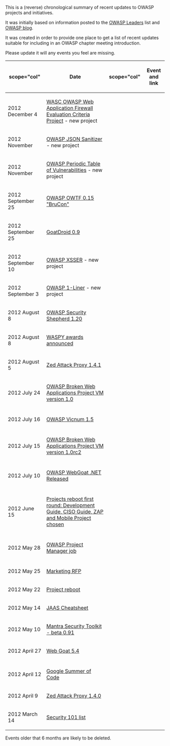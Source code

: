 This is a (reverse) chronological summary of recent updates to OWASP
projects and initiatives.

It was initially based on information posted to the [OWASP
Leaders](https://lists.owasp.org/mailman/listinfo/owasp-leaders) list
and [OWASP blog](http://owasp.blogspot.co.uk/).

It was created in order to provide one place to get a list of recent
updates suitable for including in an OWASP chapter meeting introduction.

Please update it will any events you feel are missing.

<table>
<thead>
<tr class="header">
<th><p>scope="col"</p></th>
<th><p>Date<br />
</p></th>
<th><p>scope="col"</p></th>
<th><p>Event and link<br />
</p></th>
</tr>
</thead>
<tbody>
<tr class="odd">
<td><p>2012 December 4</p></td>
<td><p><a href="WASC_OWASP_Web_Application_Firewall_Evaluation_Criteria_Project" title="wikilink">WASC OWASP Web Application Firewall Evaluation Criteria Project</a> - new project</p></td>
<td></td>
<td></td>
</tr>
<tr class="even">
<td><p>2012 November</p></td>
<td><p><a href="OWASP_JSON_Sanitizer" title="wikilink">OWASP JSON Sanitizer</a> - new project</p></td>
<td></td>
<td></td>
</tr>
<tr class="odd">
<td><p>2012 November</p></td>
<td><p><a href="OWASP_Periodic_Table_of_Vulnerabilities" title="wikilink">OWASP Periodic Table of Vulnerabilities</a> - new project</p></td>
<td></td>
<td></td>
</tr>
<tr class="even">
<td><p>2012 September 25</p></td>
<td><p><a href="https://www.owasp.org/index.php/OWASP_OWTF">OWASP OWTF 0.15 "BruCon"</a></p></td>
<td></td>
<td></td>
</tr>
<tr class="odd">
<td><p>2012 September 25</p></td>
<td><p><a href="https://github.com/jackMannino/OWASP-GoatDroid-Project">GoatDroid 0.9</a></p></td>
<td></td>
<td></td>
</tr>
<tr class="even">
<td><p>2012 September 10</p></td>
<td><p><a href="https://www.owasp.org/index.php/OWASP_XSSER">OWASP XSSER</a> - new project</p></td>
<td></td>
<td></td>
</tr>
<tr class="odd">
<td><p>2012 September 3</p></td>
<td><p><a href="https://www.owasp.org/index.php/OWASP_1-Liner">OWASP 1-Liner</a> - new project</p></td>
<td></td>
<td></td>
</tr>
<tr class="even">
<td><p>2012 August 8</p></td>
<td><p><a href="https://www.owasp.org/index.php/OWASP_Security_Shepherd">OWASP Security Shepherd 1.20</a></p></td>
<td></td>
<td></td>
</tr>
<tr class="odd">
<td><p>2012 August 8</p></td>
<td><p><a href="https://www.owasp.org/index.php/WASPY_Awards">WASPY awards announced</a></p></td>
<td></td>
<td></td>
</tr>
<tr class="even">
<td><p>2012 August 5</p></td>
<td><p><a href="http://code.google.com/p/zaproxy/downloads/list">Zed Attack Proxy 1.4.1</a></p></td>
<td></td>
<td></td>
</tr>
<tr class="odd">
<td><p>2012 July 24</p></td>
<td><p><a href="http://sourceforge.net/projects/owaspbwa/files/">OWASP Broken Web Applications Project VM version 1.0</a></p></td>
<td></td>
<td></td>
</tr>
<tr class="even">
<td></td>
<td></td>
<td></td>
<td></td>
</tr>
<tr class="odd">
<td><p>2012 July 16</p></td>
<td><p><a href="http://vicnum.ciphertechs.com/">OWASP Vicnum 1.5</a></p></td>
<td></td>
<td></td>
</tr>
<tr class="even">
<td></td>
<td></td>
<td></td>
<td></td>
</tr>
<tr class="odd">
<td><p>2012 July 15</p></td>
<td><p><a href="http://sourceforge.net/projects/owaspbwa/files/">OWASP Broken Web Applications Project VM version 1.0rc2</a></p></td>
<td></td>
<td></td>
</tr>
<tr class="even">
<td></td>
<td></td>
<td></td>
<td></td>
</tr>
<tr class="odd">
<td><p>2012 July 10</p></td>
<td><p><a href="https://github.com/jerryhoff/WebGoat.NET">OWASP WebGoat .NET Released</a></p></td>
<td></td>
<td></td>
</tr>
<tr class="even">
<td></td>
<td></td>
<td></td>
<td></td>
</tr>
<tr class="odd">
<td><p>2012 June 15</p></td>
<td><p><a href="https://www.owasp.org/index.php/Projects_Reboot_2012">Projects reboot first round: Development Guide, CISO Guide, ZAP and Mobile Project chosen</a></p></td>
<td></td>
<td></td>
</tr>
<tr class="even">
<td></td>
<td></td>
<td></td>
<td></td>
</tr>
<tr class="odd">
<td><p>2012 May 28</p></td>
<td><p><a href="http://owasp.blogspot.co.uk/2012/05/are-you-our-next-owasp-project-manager.html">OWASP Project Manager job</a></p></td>
<td></td>
<td></td>
</tr>
<tr class="even">
<td></td>
<td></td>
<td></td>
<td></td>
</tr>
<tr class="odd">
<td><p>2012 May 25</p></td>
<td><p><a href="https://docs.google.com/a/owasp.org/document/d/13v1Jw9dNCi1Ev9wbkv95aOEOSWaJRAsUD69eNCJ8vRA/edit">Marketing RFP</a></p></td>
<td></td>
<td></td>
</tr>
<tr class="even">
<td><p>2012 May 22</p></td>
<td><p><a href="http://www.firstgiving.com/fundraiser/projectreboot/owasp-project-reboot">Project reboot</a></p></td>
<td></td>
<td></td>
</tr>
<tr class="odd">
<td><p>2012 May 14</p></td>
<td><p><a href="https://www.owasp.org/index.php/JAAS_Cheat_Sheet">JAAS Cheatsheet</a></p></td>
<td></td>
<td></td>
</tr>
<tr class="even">
<td><p>2012 May 10</p></td>
<td><p><a href="http://www.getmantra.com/download/mantra-security-toolkit.html">Mantra Security Toolkit - beta 0.91</a></p></td>
<td></td>
<td></td>
</tr>
<tr class="odd">
<td><p>2012 April 27</p></td>
<td><p><a href="http://code.google.com/p/webgoat/">Web Goat 5.4</a></p></td>
<td></td>
<td></td>
</tr>
<tr class="even">
<td></td>
<td></td>
<td></td>
<td></td>
</tr>
<tr class="odd">
<td><p>2012 April 12</p></td>
<td><p><a href="http://www.google-melange.com/gsoc/org/google/gsoc2012/owasp">Google Summer of Code</a></p></td>
<td></td>
<td></td>
</tr>
<tr class="even">
<td><p>2012 April 9</p></td>
<td><p><a href="http://code.google.com/p/zaproxy/downloads/list">Zed Attack Proxy 1.4.0</a></p></td>
<td></td>
<td></td>
</tr>
<tr class="odd">
<td><p>2012 March 14</p></td>
<td><p><a href="https://lists.owasp.org/mailman/listinfo/security101">Security 101 list</a></p></td>
<td></td>
<td></td>
</tr>
</tbody>
</table>

Events older that 6 months are likely to be deleted.